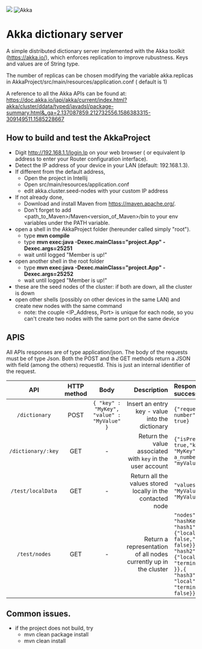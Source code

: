 [![](https://img.shields.io/maven-central/v/com.typesafe.akka/akka.svg)](https://mvnrepository.com/artifact/com.typesafe.akka/akka-actor)
![Akka](https://github.com/arancicarini/Middleware-2019-2020/workflows/Akka/badge.svg)
# Akka dictionary server
A simple distributed dictionary server implemented with the Akka toolkit (https://akka.io/), which enforces replication to improve rubustness. Keys and values are of String type.

The number of replicas can be chosen modifying the variable akka.replicas in AkkaProject/src/main/resources/application.conf ( default is 1)

A reference to all the Akka APIs can be found at:
https://doc.akka.io/japi/akka/current/index.html?akka/cluster/ddata/typed/javadsl/package-summary.html&_ga=2.137087859.212732556.1586383315-309149511.1585228667

## How to build and test the AkkaProject
- Digit http://192.168.1.1/login.lp on your web browser ( or equivalent Ip address to enter your Router configuration interface).
- Detect the IP address of your device in your LAN (default: 192.168.1.3).
- If different from the default address, 
    - Open the project in Intellij
    - Open src/main/resources/application.conf
    - edit akka.cluster.seed-nodes with your custom IP address
- If not already done,
    - Download and install Maven from https://maven.apache.org/.
    - Don't forget to add  <path_to_Maven>/Maven<version_of_Maven>/bin  to your env variables under the PATH variable.
- open a shell in the AkkaProject folder (hereunder called simply "root").
    - type **mvn compile**
    - type **mvn exec:java -Dexec.mainClass="project.App" -Dexec.args=25251**
    - wait until logged "Member is up!"
- open another shell in the root folder
    - type **mvn exec:java -Dexec.mainClass="project.App" -Dexec.args=25252**
    - wait until logged "Member is up!"
- these are the seed nodes of the cluster: if both are down, all the cluster is down
- open other shells (possibly on other devices in the same LAN) and create new nodes with the same command
    - note: the couple <IP_Address, Port> is unique for each node, so you can't create two nodes with the same port on the same device  

## APIS 
All APIs responses are of type application/json. The body of the requests must be of type Json. Both the POST and the GET methods return a JSON with field (among the others) requestId. This is just an internal identifier of the request. 

| API                   | HTTP method | Body                                              | Description  | Response ( if successful) |
|:----------------------:|:----------:|:-------------------------------------------------:|----------------------------------------------------:|:------------------------------|
|`/dictionary` | POST | `{ "key" : "MyKey", "value" : "MyValue" }`                            | Insert an entry key - value into the dictionary | `{"requestId": "a-number","success": true}` |
| `/dictionary/:key` | GET | -                                                         | Return the value associated with `key` in the user account | `{"isPresent": true,"key": "MyKey","requestId": a_number,"value": "myValue"}`|
| `/test/localData` | GET | -                                                         | Return all the values stored locally in the contacted node | `"values": [ "MyValue1", "MyValue2", ... ]` |
| `/test/nodes` | GET | -                                                         | Return a representation of all nodes currently up in the cluster | `"nodes": [{ "hashKey": "hash1","node": {"local": false,"terminated": false}},{ "hashKey": "hash2","node": {"local": false, "terminated": false }},{    "hashKey": "hash3",  "node": {  "local": true, "terminated": false}}]`|


## Common issues.
- if the project does not build, try
    - mvn clean package install
    - mvn clean install